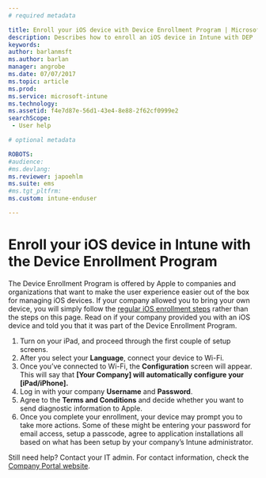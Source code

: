 ```yaml
---
# required metadata

title: Enroll your iOS device with Device Enrollment Program | Microsoft Docs
description: Describes how to enroll an iOS device in Intune with DEP
keywords:
author: barlanmsft
ms.author: barlan
manager: angrobe
ms.date: 07/07/2017
ms.topic: article
ms.prod:
ms.service: microsoft-intune
ms.technology:
ms.assetid: f4e7d87e-56d1-43e4-8e88-2f62cf0999e2
searchScope:
 - User help

# optional metadata

ROBOTS:  
#audience:
#ms.devlang:
ms.reviewer: japoehlm
ms.suite: ems
#ms.tgt_pltfrm:
ms.custom: intune-enduser

---
```



# Enroll your iOS device in Intune with the Device Enrollment Program

The Device Enrollment Program is offered by Apple to companies and organizations that want to make the user experience easier out of the box for managing iOS devices. If your company allowed you to bring your own device, you will simply follow the [regular iOS enrollment steps](enroll-your-device-in-intune-ios.md) rather than the steps on this page. Read on if your company provided you with an iOS device and told you that it was part of the Device Enrollment Program.

1.	Turn on your iPad, and proceed through the first couple of setup screens.
2.	After you select your **Language**, connect your device to Wi-Fi.
3.	Once you’ve connected to Wi-Fi, the **Configuration** screen will appear. This will say that **[Your Company] will automatically configure your [iPad/iPhone].**
4.	Log in with your company **Username** and **Password**.
5.	Agree to the **Terms and Conditions** and decide whether you want to send diagnostic information to Apple.
6.	Once you complete your enrollment, your device may prompt you to take more actions. Some of these might be entering your password for email access, setup a passcode, agree to application installations all based on what has been setup by your company’s Intune administrator.

Still need help? Contact your IT admin. For contact information, check the [Company Portal website](http://portal.manage.microsoft.com).
